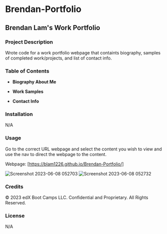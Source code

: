 # Brendan-Portfolio

## Brendan Lam's Work Portfolio

### Project Description

Wrote code for a work portfolio webpage that containts biography, samples of completed work/projects, and list of contact info.

### Table of Contents

* **Biography About Me**

* **Work Samples**

* **Contact Info**

### Installation

N/A

### Usage

Go to the correct URL webpage and select the content you wish to view and use the nav to direct the webpage to the content.

Webpage: [https://blam1226.github.io/Brendan-Portfolio/]

![Screenshot 2023-06-08 052703](https://github.com/BLam1226/Brendan-Portfolio/assets/127125695/4d67cdbf-6b74-463d-ae71-118f2b984b31)
![Screenshot 2023-06-08 052732](https://github.com/BLam1226/Brendan-Portfolio/assets/127125695/f0e7fa66-c0ca-4b3e-91b4-681f3c6cf04a)

### Credits

© 2023 edX Boot Camps LLC. Confidential and Proprietary. All Rights Reserved.

### License

N/A
